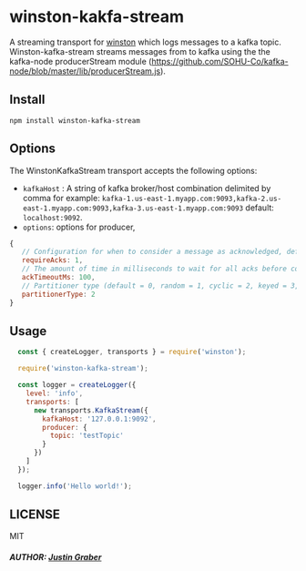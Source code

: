 # winston-kakfa-stream

A streaming transport for [winston](https://github.com/winstonjs/winston) which logs messages to a kafka topic. Winston-kafka-stream streams messages from to kafka using the the kafka-node producerStream module (https://github.com/SOHU-Co/kafka-node/blob/master/lib/producerStream.js).

## Install
```
npm install winston-kafka-stream
```

## Options
The WinstonKafkaStream transport accepts the following options:

* `kafkaHost` : A string of kafka broker/host combination delimited by comma for example: `kafka-1.us-east-1.myapp.com:9093,kafka-2.us-east-1.myapp.com:9093,kafka-3.us-east-1.myapp.com:9093` default: `localhost:9092`.
* `options`: options for producer,

```js
{
   // Configuration for when to consider a message as acknowledged, default 1
   requireAcks: 1,
   // The amount of time in milliseconds to wait for all acks before considered, default 100ms
   ackTimeoutMs: 100,
   // Partitioner type (default = 0, random = 1, cyclic = 2, keyed = 3, custom = 4), default 0
   partitionerType: 2
}
```

## Usage
``` js
  const { createLogger, transports } = require('winston');

  require('winston-kafka-stream');

  const logger = createLogger({
    level: 'info',
    transports: [
      new transports.KafkaStream({
        kafkaHost: '127.0.0.1:9092',
        producer: {
          topic: 'testTopic'
        }
      })
    ]
  });

  logger.info('Hello world!');
```

## LICENSE
MIT

##### AUTHOR: [Justin Graber](https://github.com/jpgraber)
